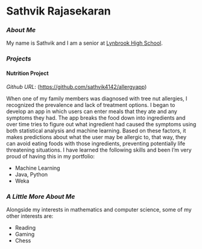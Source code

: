 # Sathvik Rajasekaran
### _About Me_
My name is Sathvik and I am a senior at [Lynbrook High School](https://lhs.fuhsd.org).

### _Projects_
#### Nutrition Project
*Github URL*: (https://github.com/sathvik4142/allergyapp)

When one of my family members was diagnosed with tree nut allergies, I recognized the prevalence and lack of treatment options. I began to develop an app in which users can enter meals that they ate and any symptoms they had. The app breaks the food down into ingredients and over time tries to figure out what ingredient had caused the symptoms using both statistical analysis and machine learning. Based on these factors, it makes predictions about what the user may be allergic to, that way, they can avoid eating foods with those ingredients, preventing potentially life threatening situations. I have learned the following skills and been I’m very proud of having this in my portfolio:
- Machine Learning
- Java, Python
- Weka



### _A Little More About Me_
Alongside my interests in mathematics and computer science, some of my other interests are:
- Reading
- Gaming
- Chess
